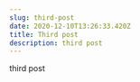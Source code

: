 ```yaml
---
slug: third-post
date: 2020-12-10T13:26:33.420Z
title: Third post
description: third post
---
```

third post